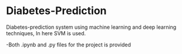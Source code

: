 # Diabetes-Prediction
Diabetes-prediction system using machine learning and deep learning techniques, In here SVM is used.

-Both .ipynb and .py files for the project is provided
